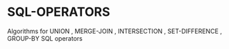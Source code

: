 # SQL-OPERATORS
Algorithms for UNION , MERGE-JOIN , INTERSECTION , SET-DIFFERENCE , GROUP-BY SQL operators
